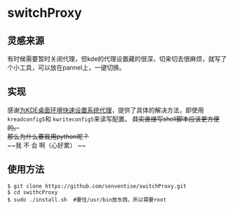 # switchProxy
## 灵感来源
有时候需要暂时关闭代理，但kde的代理设置藏的很深，切来切去很麻烦，就写了个小工具，可以放在pannel上，一键切换。
## 实现
感谢[为KDE桌面环境快速设置系统代理](https://whoisnian.com/2019/03/29/%E4%B8%BAKDE%E6%A1%8C%E9%9D%A2%E7%8E%AF%E5%A2%83%E5%BF%AB%E9%80%9F%E8%AE%BE%E7%BD%AE%E7%B3%BB%E7%BB%9F%E4%BB%A3%E7%90%86/)，提供了具体的解决方法，即使用`kreadconfig5`和 `kwriteconfig5`来读写配置。
~~其实直接写shell脚本应该更方便的。~~  
~~那么为什么要我用python呢？~~  
~~我 不 会 啊（心好累） ~~
## 使用方法
```shell
$ git clone https://github.com/senventise/switchProxy.git
$ cd swithcProxy
$ sudo ./install.sh  #要往/usr/bin放东西，所以需要root
```
